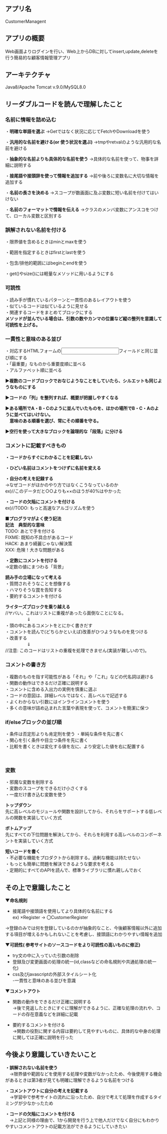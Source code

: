 ## アプリ名
CustomerManagent

## アプリの概要
Web画面よりログインを行い、Web上からDBに対してinsert,update,deleteを行う簡易的な顧客情報管理アプリ

## アーキテクチャ

Java8/Apache Tomcat v.9.0/MySQL8.0

## リーダブルコードを読んで理解したこと
### 名前に情報を詰め込む
・**明確な単語を選ぶ**  →Getではなく状況に応じてFetchやDownloadを使う

・**汎用的な名前を避ける(or 使う状況を選ぶ)**
  →tmpやretvalのような汎用的な名前を避ける

・**抽象的な名前よりも具体的な名前を使う**
  →具体的な名前を使って、物事を詳細に説明する

・**接尾語や接頭辞を使って情報を追加する**
  →前や後ろに変数名に大切な情報を追加する

・**名前の長さを決める**
  →スコープが数画面に及ぶ変数に短い名前を付けてはいけない

・**名前のフォーマットで情報を伝える**
  →クラスのメンバ変数にアンスコをつけて、ローカル変数と区別する

### 誤解されない名前を付ける
・限界値を含めるときはminとmaxを使う

・範囲を指定するときはfirstとlastを使う

・包含/排他的範囲にはbeginとendを使う

・get()やsize()には軽量なメソッドに用いるようにする


### 可読性  
・読み手が慣れているパターンと一貫性のあるレイアウトを使う  
・似ているコードは似ているように見せる  
・関連するコードをまとめてブロックにする    
**メソッドが並んでいる場合は、引数の数やカンマの位置など縦の整列を意識して可読性を上げる。**

### 一貫性と意味のある並び
・対応するHTMLフォームの<input>フィールドと同じ並び順にする  
・「最重要」なものから重要度順に並べる  
・アルファベット順に並べる  

**▶複数のコードブロックでおなじようなことをしていたら、シルエットも同じようなものにする**  

**▶コードの「列」を整列すれば、概要が把握しやすくなる**  

**▶ある場所でA・B・Cのように並んでいたものを、ほかの場所でB・C・Aのように並べてはいけない。**  
  　**意味のある順番を選び、常にその順番を守る。**  

**▶空行を使って大きなブロックを論理的な「段落」に分ける**  


### コメントに記載すべきもの
**・コードからすぐにわかることを記載しない**

**・ひどい名前はコメントをつけずに名前を変える**

**・自分の考えを記録する**  
→なぜコードがほかのやり方ではなくこうなっているのか  
ex)//このデータだと○○よりも××のほうが40%はやかった

**・コードの欠陥にコメントを付ける**  
ex)//TODO: もっと高速なアルゴリズムを使う  

**■プログラマがよく使う記法**  
**記法**　**典型的な意味**  
TODO:	あとで手を付ける  
FIXME:	既知の不具合があるコード  
HACK:	あまり綺麗じゃない解決策  
XXX:	危険！大きな問題がある  

**・定数にコメントを付ける**  
→定数の値にまつわる「背景」

**読み手の立場になって考える**  
・質問されそうなことを想像する  
・ハマりそうな罠を告知する  
・要約するコメントを付ける  

**ライターズブロックを乗り越える**  
//ヤバい。これはリストに重複があったら面倒なことになる。  
　　　　　⇓  
・頭の中にあるコメントをとにかく書きだす  
・コメントを読んで(どちらかといえば)改善がひつようなものを見つける  
・改善する  
　　　　　⇓  
//注意: このコードはリストの重複を処理できません(実装が難しいので)。  


### コメントの書き方
・複数のものを指す可能性がある「それ」や「これ」などの代名詞は避ける  
・関数の動作はできるだけ正確に説明する  
・コメントに含める入出力の実例を慎重に選ぶ  
・コードの意図は、詳細レベルではなく、高レベルで記述する  
・よくわからない引数にはインラインコメントを使う  
・多くの意味が詰め込まれた言葉や表現を使って、コメントを簡潔に保つ  


### if/elseブロックの並び順
・条件は否定形よりも肯定刑を使う 
・単純な条件を先に書く  
・関心を引く条件や目立つ条件を先に書く  
・比較を書くときは変化する値を左に、より安定した値を右に配置する  

 
### 変数
・邪魔な変数を削除する  
・変数のスコープをできるだけ小さくする  
・一度だけ書き込む変数を使う  


**トップダウン**  
先に高レベルのモジュールや関数を設計してから、それらをサポートする低レベルの関数を実装していく方式

**ボトムアップ**  
先にすべての下位問題を解決してから、それらを利用する高レベルのコンポーネントを実装していく方式

**短いコードを書く**  
・不必要な機能をプロダクトから削除する。過剰な機能は持たせない  
・もっとも簡単に問題を解決できるような要求を考える  
・定期的にすべてのAPIを読んで、標準ライブラリに慣れ親しんでおく  



## その上で意識したこと

**▼命名規則**

- 接尾語や接頭語を使用してより具体的な名前にする  
ex) ×Register → 〇CustomerRegister  

→登録のみでは何を登録しているのかが抽象的なこと、今後顧客情報以外に追加する項目が増えるかもしれないことを考慮し、接頭語にわかりやすい情報を追加

**▼可読性( 参考サイトのソースコードをより可読性の高いものに修正)**  

- try文の中に入っていた引数の削除  
- 登録及び変更画面の処理の統一(id,classなどの命名規則や共通処理の統一化)  
- css及びjavascriptの外部スタイルシート化  
-一貫性と意味のある並びを意識  

**▼コメントアウト**  

- 関数の動作をできるだけ正確に説明する  
→後で見返したときにすぐに理解ができるように、正確な処理の流れや、コードの存在意義などを詳細に記載  

- 要約するコメントを付ける  
→関数の役割に関する内容は要約して見やすいものに、具体的な中身の処理に関しては正確に説明を行った  

## 今後より意識していきたいこと  
**・誤解されない名前を使う**  
　→限界値や範囲などを使用する処理や変数がなかったため、今後使用する機会があるときは第3者が見ても明確に理解できるような名前をつける  

**・コメントアウトに自分の考えを記載する**  
　→学習中で参考サイトの流れに沿ったため、自分で考えて処理を作成するタイミングが少なかったため  

**・コードの欠陥にコメントを付ける**  
　→上記と同様の理由で、1から開発を行う上で他人だけでなく自分にもわかりやすいコメントアウトの記載方法ができるようにしていきたい  
